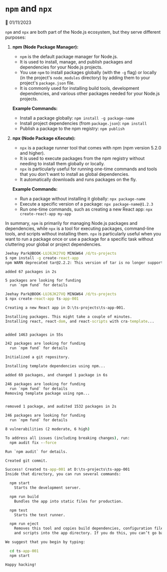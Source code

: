 # `npm` and `npx`

📅 01/11/2023

`npm` and `npx` are both part of the Node.js ecosystem, but they serve different purposes:

1. **npm (Node Package Manager):**

   - `npm` is the default package manager for Node.js.
   - It is used to install, manage, and publish packages and dependencies for your Node.js projects.
   - You use `npm` to install packages globally (with the `-g` flag) or locally (in the project's `node_modules` directory) by adding them to your project's `package.json` file.
   - It is commonly used for installing build tools, development dependencies, and various other packages needed for your Node.js projects.

   **Example Commands:**

   - Install a package globally: `npm install -g package-name`
   - Install project dependencies (from `package.json`): `npm install`
   - Publish a package to the npm registry: `npm publish`

2. **npx (Node Package eXecute):**

   - `npx` is a package runner tool that comes with npm (npm version 5.2.0 and higher).
   - It is used to execute packages from the npm registry without needing to install them globally or locally.
   - `npx` is particularly useful for running one-time commands and tools that you don't want to install as global dependencies.
   - It automatically downloads and runs packages on the fly.

   **Example Commands:**

   - Run a package without installing it globally: `npx package-name`
   - Execute a specific version of a package: `npx package-name@1.2.3`
   - Run one-time commands, such as creating a new React app: `npx create-react-app my-app`

In summary, `npm` is primarily for managing Node.js packages and dependencies, while `npx` is a tool for executing packages, command-line tools, and scripts without installing them. `npx` is particularly useful when you want to run a package once or use a package for a specific task without cluttering your global or project dependencies.


```cmd
Jeehay Park@BOOK-LUJ6JK27VQ MINGW64 /d/ts-projects
$ npm install -g create-react-app
npm WARN deprecated tar@2.2.2: This version of tar is no longer supported, and will not receive security updates. Please upgrade asap.

added 67 packages in 2s

5 packages are looking for funding
  run `npm fund` for details

Jeehay Park@BOOK-LUJ6JK27VQ MINGW64 /d/ts-projects
$ npx create-react-app ts-app-001

Creating a new React app in D:\ts-projects\ts-app-001.

Installing packages. This might take a couple of minutes.
Installing react, react-dom, and react-scripts with cra-template...


added 1463 packages in 55s

242 packages are looking for funding
  run `npm fund` for details

Initialized a git repository.

Installing template dependencies using npm...

added 69 packages, and changed 1 package in 6s

246 packages are looking for funding
  run `npm fund` for details
Removing template package using npm...


removed 1 package, and audited 1532 packages in 2s

246 packages are looking for funding
  run `npm fund` for details

8 vulnerabilities (2 moderate, 6 high)

To address all issues (including breaking changes), run:
  npm audit fix --force

Run `npm audit` for details.

Created git commit.

Success! Created ts-app-001 at D:\ts-projects\ts-app-001
Inside that directory, you can run several commands:

  npm start
    Starts the development server.

  npm run build
    Bundles the app into static files for production.

  npm test
    Starts the test runner.

  npm run eject
    Removes this tool and copies build dependencies, configuration files
    and scripts into the app directory. If you do this, you can’t go back!

We suggest that you begin by typing:

  cd ts-app-001
  npm start

Happy hacking!

```

